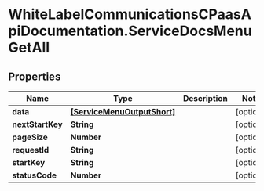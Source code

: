 # WhiteLabelCommunicationsCPaasApiDocumentation.ServiceDocsMenuGetAll

## Properties

Name | Type | Description | Notes
------------ | ------------- | ------------- | -------------
**data** | [**[ServiceMenuOutputShort]**](ServiceMenuOutputShort.md) |  | [optional] 
**nextStartKey** | **String** |  | [optional] 
**pageSize** | **Number** |  | [optional] 
**requestId** | **String** |  | [optional] 
**startKey** | **String** |  | [optional] 
**statusCode** | **Number** |  | [optional] 



